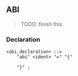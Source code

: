 ## ABI

> TODO: finish this.

### Declaration

```ebnf
<abi_declaration> ::=
    "abi" <ident> "=" "{"
        
    "}" ;
```
